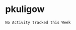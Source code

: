 # pkuligow
<!--START_SECTION:waka-->
```text
No Activity tracked this Week
```
<!--END_SECTION:waka-->
